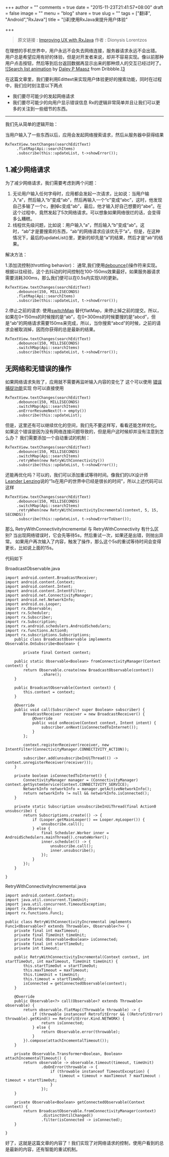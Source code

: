 +++
author = ""
comments = true
date = "2015-11-23T21:41:57+08:00"
draft = false
image = ""
menu = "blog"
share = true
slug = ""
tags = ["翻译", "Android","RxJava"]
title = "[译]使用RxJava来提升用户体验"

+++

> 原文链接 : [Improving UX with RxJava](https://medium.com/@diolor/improving-ux-with-rxjava-4440a13b157f#5c79.ckugehlg3)
作者 : 	Dionysis Lorentzos

<!--more-->

在理想的手机世界中，用户永远不会失去网络连接，服务器请求永远不会出错。
用户总是希望应用有好的体验，但是对开发者来说，却并不容易实现。像以前那种用户点击按钮，然后等到后台返回数据再显示出来的那种烦人的交互已经过时了。[
!\[Search list animation][1] by [Daley P Maasz][2] from Dribbble.][3]

在这篇文章里，我们要利用Edittext来实现用户体验更好的搜索功能，同时在过程中，我们应时刻注意以下两点
 - 我们要尽可能少的发起网络请求
 - 我们要尽可能少的向用户显示错误信息
 Rx的逻辑非常简单并且让我们可以更多的关注到一些细节的东西。

----------
我们先从简单的逻辑开始：

当用户输入了一些东西以后，应用会发起网络搜索请求，然后从服务器中获得结果

    RxTextView.textChanges(searchEditText)
         .flatMap(Api::searchItems)
         .subscribe(this::updateList, t->showError());

1.减少网络请求
--------
为了减少网络请求，我们需要考虑到两个问题：

 1. 无论用户输入任何字母时，应用都会发起一次请求，比如说：当用户输入“a”，然后输入“b”变成“ab”，然后再输入一个“c”变成“abc”，这时，他发现自己多输了一个c，删掉c变成“ab”，最后，他才输入好自己想要的“abe”。在这个过程中，竟然发起了5次网络请求。可以想象如果网络很烂的话，会变得多么糟糕。
 2. 线程优先级问题，比如说：用户输入“a”，然后输入“b”变成“ab”。这时，“ab”才是要搜索的东西，“ab”的网络请求应该优先于“a”。但是，在这种情况下，最后的updateList()里，更新的却先是“a”的结果，然后才是“ab”的结果。
 

解决方法：

1.添加流控制(throttling behavior)：
通常,我们使用[debounce()][4]操作符来实现。根据以往经验，这个去抖动的时间控制在100-150ms效果最好。如果服务器请求需要消耗300ms，那么我们便可以在0.5s内实现UI的更新。

    RxTextView.textChanges(searchEditText)
         .debounce(150, MILLISECONDS)
         .flatMap(Api::searchItems)
         .subscribe(this::updateList, t->showError());

2.停止之前的请求:
使用[switchMap][5] 替代flatMap，来停止掉之前的提交。所以，如果在0+150ms的时候搜的是“ab”，在0+300ms的时候要搜的是“abcd”，但是“ab”的网络请求需要150ms来完成，所以，当你搜索“abcd”的时候，之前的请求会被取消掉，因而你获得的总是最新的结果。

    RxTextView.textChanges(searchEditText)
         .debounce(150, MILLISECONDS)
         .switchMap(Api::searchItems)
         .subscribe(this::updateList, t->showError());


无网络和无错误的操作
-----------
如果网络请求失败了，应用就不需要再监听输入内容的变化了
这个可以使用 [错误捕捉功能][6]实现
你可以直接使用

    RxTextView.textChanges(searchEditText)
         .debounce(150, MILLISECONDS)
         .switchMap(Api::searchItems)
         .onErrorResumeNext(t-> empty())
         .subscribe(this::updateList);

但是，这里还有可以继续优化的空间，我们先不要这样写，看看还能怎样优化。
如果这个错误是因为没有网络连接问题导致的，但是用户这时候却并没有注意到怎么办？
我们需要添加一个自动重试的机制：

    RxTextView.textChanges(searchEditText)
         .debounce(150, MILLISECONDS)
         .switchMap(Api::searchItems)
         .retryWhen(new RetryWithConnectivity())
         .subscribe(this::updateList, t->showError());

还能再优化吗？可以的，我们可以添加重试等待时间。像我们的UX设计师[Leander Lenzing][7]说的“1s在用户的世界中已经是很长的时间”，所以上述代码可以这样

    RxTextView.textChanges(searchEditText)
         .debounce(150, MILLISECONDS)
         .switchMap(Api::searchItems)
         .retryWhen(new RetryWithConnectivityIncremental(context, 5, 15, SECONDS))
         .subscribe(this::updateList, t->showErrorToUser());
     
那么 RetryWithConnectivityIncremental 与 RetryWithConnectivity 有什么区别?
当出现网络错误时，它会先等待5s，然后重试一次，如果还是出错，则抛出异常。
如果用户再次输入了内容，触发了操作，那么这个5s的重试等待时间会变得更长，比如说上面的15s。

代码如下
     
BroadcastObservable.java 

    import android.content.BroadcastReceiver;
    import android.content.Context;
    import android.content.Intent;
    import android.content.IntentFilter;
    import android.net.ConnectivityManager;
    import android.net.NetworkInfo;
    import android.os.Looper;
    import rx.Observable;
    import rx.Scheduler;
    import rx.Subscriber;
    import rx.Subscription;
    import rx.android.schedulers.AndroidSchedulers;
    import rx.functions.Action0;
    import rx.subscriptions.Subscriptions;
        public class BroadcastObservable implements Observable.OnSubscribe<Boolean> {
        
        	private final Context context;
    
    	public static Observable<Boolean> fromConnectivityManager(Context context) {
    		return Observable.create(new BroadcastObservable(context))
    				.share();
    	}
    
    	public BroadcastObservable(Context context) {
    		this.context = context;
    	}
    
    	@Override
    	public void call(Subscriber<? super Boolean> subscriber) {
    		BroadcastReceiver receiver = new BroadcastReceiver() {
    			@Override
    			public void onReceive(Context context, Intent intent) {
    				subscriber.onNext(isConnectedToInternet());
    			}
    		};
    
    		context.registerReceiver(receiver, new IntentFilter(ConnectivityManager.CONNECTIVITY_ACTION));
    
    		subscriber.add(unsubscribeInUiThread(() -> context.unregisterReceiver(receiver)));
    	}
    
    	private boolean isConnectedToInternet() {
    		ConnectivityManager manager = (ConnectivityManager) context.getSystemService(Context.CONNECTIVITY_SERVICE);
    		NetworkInfo networkInfo = manager.getActiveNetworkInfo();
    		return networkInfo != null && networkInfo.isConnected();
    	}
    
    	private static Subscription unsubscribeInUiThread(final Action0 unsubscribe) {
    		return Subscriptions.create(() -> {
    			if (Looper.getMainLooper() == Looper.myLooper()) {
    				unsubscribe.call();
    			} else {
    				final Scheduler.Worker inner = AndroidSchedulers.mainThread().createWorker();
    				inner.schedule(() -> {
    					unsubscribe.call();
    					inner.unsubscribe();
    				});
    			}
    		});
    	}
    
    }

RetryWithConnectivityIncremental.java

    import android.content.Context;
    import java.util.concurrent.TimeUnit;
    import java.util.concurrent.TimeoutException;
    import rx.Observable;
    import rx.functions.Func1;
    
    public class RetryWithConnectivityIncremental implements Func1<Observable<? extends Throwable>, Observable<?>> {
    	private final int maxTimeout;
    	private final TimeUnit timeUnit;
    	private final Observable<Boolean> isConnected;
    	private final int startTimeOut;
    	private int timeout;
    
    	public RetryWithConnectivityIncremental(Context context, int startTimeOut, int maxTimeout, TimeUnit timeUnit) {
    		this.startTimeOut = startTimeOut;
    		this.maxTimeout = maxTimeout;
    		this.timeUnit = timeUnit;
    		this.timeout = startTimeOut;
    		isConnected = getConnectedObservable(context);
    	}
    
    	@Override
    	public Observable<?> call(Observable<? extends Throwable> observable) {
    		return observable.flatMap((Throwable throwable) -> {
    			if (throwable instanceof RetrofitError && ((RetrofitError) throwable).getKind() == RetrofitError.Kind.NETWORK) {
    				return isConnected;
    			} else {
    				return Observable.error(throwable);
    			}
    		}).compose(attachIncementalTimeout());
    	}
    
    	private Observable.Transformer<Boolean, Boolean> attachIncementalTimeout() {
    		return observable -> observable.timeout(timeout, timeUnit)
    				.doOnError(throwable -> {
    					if (throwable instanceof TimeoutException) {
    						timeout = timeout > maxTimeout ? maxTimeout : timeout + startTimeOut;
    					}
    				});
    	}
    
    	private Observable<Boolean> getConnectedObservable(Context context) {
    		return BroadcastObservable.fromConnectivityManager(context)
    				.distinctUntilChanged()
    				.filter(isConnected -> isConnected);
    	}
    
    }
    
好了，这就是这篇文章的内容了！我们实现了对网络请求的控制，使用户看到的总是最新的内容，还有智能的重试机制。


  [1]: https://dribbble.com/shots/2004585-Search-animation
  [2]: https://dribbble.com/daleypmaasz
  [3]: https://dribbble.com/shots/2004585-Search-animation
  [4]: http://reactivex.io/documentation/operators/debounce.html
  [5]: http://reactivex.io/documentation/operators/flatmap.html
  [6]: https://github.com/ReactiveX/RxJava/wiki/Error-Handling-Operators
  [7]: https://medium.com/u/1929db36f9c5